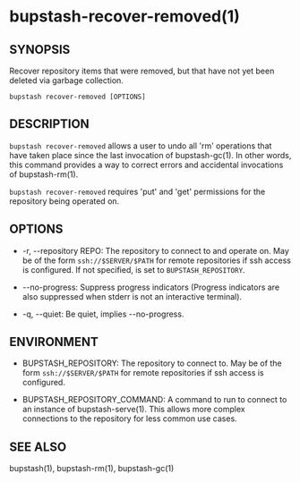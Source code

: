 bupstash-recover-removed(1) 
==============

## SYNOPSIS

Recover repository items that were removed, but that have not
yet been deleted via garbage collection.

`bupstash recover-removed [OPTIONS]`

## DESCRIPTION

`bupstash recover-removed` allows a user to undo all 'rm' operations that
have taken place since the last invocation of bupstash-gc(1).
In other words, this command provides a way to correct errors and accidental
invocations of bupstash-rm(1).

`bupstash recover-removed` requires 'put' and 'get' permissions for the repository being operated on.

## OPTIONS

* -r, --repository REPO:
  The repository to connect to and operate on.
  May be of the form `ssh://$SERVER/$PATH` for 
  remote repositories if ssh access is configured.
  If not specified, is set to `BUPSTASH_REPOSITORY`.

* --no-progress:
  Suppress progress indicators (Progress indicators are also suppressed when stderr
  is not an interactive terminal).

* -q, --quiet:
  Be quiet, implies --no-progress.

## ENVIRONMENT

* BUPSTASH_REPOSITORY:
  The repository to connect to. May be of the form `ssh://$SERVER/$PATH` for
  remote repositories if ssh access is configured.

* BUPSTASH_REPOSITORY_COMMAND:
  A command to run to connect to an instance of bupstash-serve(1). This 
  allows more complex connections to the repository for less common use cases.

## SEE ALSO

bupstash(1), bupstash-rm(1), bupstash-gc(1)
